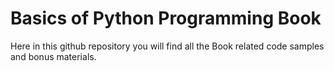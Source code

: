 # Basics of Python Programming Book

Here in this github repository you will find all the Book related code samples and bonus materials.

